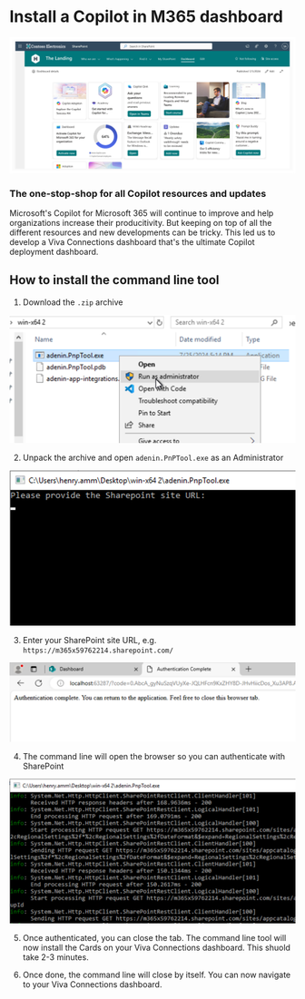 # Install a Copilot in M365 dashboard

![alt text](image-4.png)

### The one-stop-shop for all Copilot resources and updates

Microsoft's Copilot for Microsoft 365 will continue to improve and help organizations increase their producitivity. But keeping on top of all the different resources and new developments can be tricky. This led us to develop a Viva Connections dashboard that's the ultimate Copilot deployment dashboard.

## How to install the command line tool

1. Download the `.zip` archive

![alt text](image.png)

2. Unpack the archive and open `adenin.PnPTool.exe` as an Administrator

![alt text](image-1.png)

3. Enter your SharePoint site URL, e.g. `https://m365x59762214.sharepoint.com/`

![alt text](image-2.png)

4. The command line will open the browser so you can authenticate with SharePoint

![alt text](image-3.png)

5. Once authenticated, you can close the tab. The command line tool will now install the Cards on your Viva Connections dashboard. This shuold take 2-3 minutes.

6. Once done, the command line will close by itself. You can now navigate to your Viva Connections dashboard.
